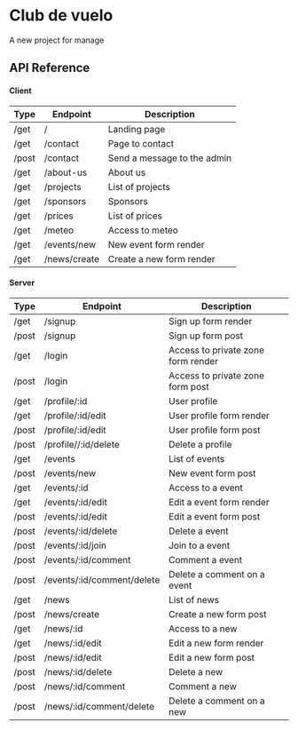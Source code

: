 
# Club de vuelo

A new project for manage


## API Reference

#### Client

| Type | Endpoint | Description |
|-------|-------|-------|
| /get | / | Landing page |
| /get | /contact | Page to contact |
| /post | /contact | Send a message to the admin |
| /get | /about-us | About us |
| /get | /projects | List of projects |
| /get | /sponsors | Sponsors |
| /get | /prices | List of prices |
| /get | /meteo | Access to meteo |
| /get | /events/new | New event form render |
| /get | /news/create | Create a new form render |


#### Server

| Type | Endpoint | Description |
|-------|-------|-------|
| /get | /signup | Sign up form render |
| /post | /signup | Sign up form post |
| /get | /login | Access to private zone form render |
| /post | /login | Access to private zone form post |
| /get | /profile/:id | User profile |
| /get | /profile/:id/edit | User profile form render |
| /post | /profile/:id/edit | User profile form post |
| /post | /profile//:id/delete | Delete a profile |
| /get | /events | List of events |
| /post | /events/new | New event form post |
| /get | /events/:id | Access to a event |
| /get | /events/:id/edit | Edit a event form render |
| /post | /events/:id/edit | Edit a event form post |
| /post | /events/:id/delete | Delete a event |
| /post | /events/:id/join | Join to a event |
| /post | /events/:id/comment | Comment a event |
| /post | /events/:id/comment/delete | Delete a comment on a event |
| /get | /news | List of news |
| /post | /news/create | Create a new form post |
| /get | /news/:id | Access to a new |
| /get | /news/:id/edit | Edit a new form render |
| /post | /news/:id/edit | Edit a new form post |
| /post | /news/:id/delete | Delete a new |
| /post | /news/:id/comment | Comment a new |
| /post | /news/:id/comment/delete | Delete a comment on a new |

